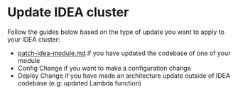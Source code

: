 # Update IDEA cluster

Follow the guides below based on the type of update you want to apply to your IDEA cluster:

* [patch-idea-module.md](patch-idea-module.md "mention") if you have updated the codebase of one of your module
* Config Change if you want to make a configuration change
* Deploy Change if you have made an architecture update outside of IDEA codebase (e.g: updated Lambda function)
